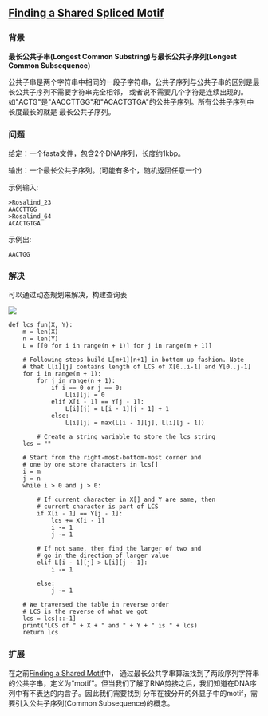 ## [Finding a Shared Spliced Motif](https://rosalind.info/problems/lcsq/)

### 背景

**最长公共子串(Longest Common Substring)与最长公共子序列(Longest Common Subsequence)**

公共子串是两个字符串中相同的一段子字符串，公共子序列与公共子串的区别是最长公共子序列不需要字符串完全相邻，
或者说不需要几个字符是连续出现的。如"ACTG"是"AACCTTGG"和"ACACTGTGA"的公共子序列。所有公共子序列中长度最长的就是
最长公共子序列。

### 问题

给定：一个fasta文件，包含2个DNA序列，长度约1kbp。

输出：一个最长公共子序列。(可能有多个，随机返回任意一个)

示例输入: 

    >Rosalind_23
    AACCTTGG
    >Rosalind_64
    ACACTGTGA

示例出: 

    AACTGG

###  解决

可以通过动态规划来解决，构建查询表

<a href="https://media.geeksforgeeks.org/wp-content/uploads/20230228150050/lcs7drawio.png" target="_blank"><img src="https://media.geeksforgeeks.org/wp-content/uploads/20230228150050/lcs7drawio.png" /></a>

    def lcs_fun(X, Y):
        m = len(X)
        n = len(Y)
        L = [[0 for i in range(n + 1)] for j in range(m + 1)]
    
        # Following steps build L[m+1][n+1] in bottom up fashion. Note
        # that L[i][j] contains length of LCS of X[0..i-1] and Y[0..j-1]
        for i in range(m + 1):
            for j in range(n + 1):
                if i == 0 or j == 0:
                    L[i][j] = 0
                elif X[i - 1] == Y[j - 1]:
                    L[i][j] = L[i - 1][j - 1] + 1
                else:
                    L[i][j] = max(L[i - 1][j], L[i][j - 1])
    
            # Create a string variable to store the lcs string
        lcs = ""
    
        # Start from the right-most-bottom-most corner and
        # one by one store characters in lcs[]
        i = m
        j = n
        while i > 0 and j > 0:
    
            # If current character in X[] and Y are same, then
            # current character is part of LCS
            if X[i - 1] == Y[j - 1]:
                lcs += X[i - 1]
                i -= 1
                j -= 1
    
            # If not same, then find the larger of two and
            # go in the direction of larger value
            elif L[i - 1][j] > L[i][j - 1]:
                i -= 1
    
            else:
                j -= 1
    
        # We traversed the table in reverse order
        # LCS is the reverse of what we got
        lcs = lcs[::-1]
        print("LCS of " + X + " and " + Y + " is " + lcs)
        return lcs

### 扩展

在之前[Finding a Shared Motif](https://github.com/kaiwang0112006/rosalind_solve/blob/main/code/FindingSharedMotif/FindingSharedMotif.md)中，
通过最长公共字串算法找到了两段序列字符串的公共字串，定义为“motif”。但当我们了解了RNA剪接之后，我们知道在DNA序列中有不表达的内含子。因此我们需要找到
分布在被分开的外显子中的motif，需要引入公共子序列(Common Subsequence)的概念。
